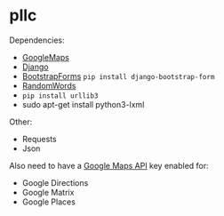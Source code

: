 # pllc

Dependencies:
- [GoogleMaps](https://github.com/googlemaps/)
- [Django](https://www.djangoproject.com/)
- [BootstrapForms](https://github.com/tzangms/django-bootstrap-form) `pip install django-bootstrap-form`
- [RandomWords](https://pypi.python.org/pypi/RandomWords/0.1.5)
- `pip install urllib3`
- sudo apt-get install python3-lxml

Other:
- Requests
- Json

Also need to have a [Google Maps API](https://developers.google.com/maps/) key enabled for:
- Google Directions
- Google Matrix
- Google Places
